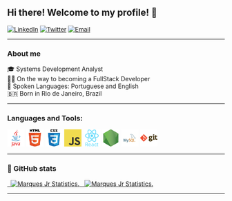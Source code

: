<h2> Hi there! Welcome to my profile! 👋  </h2>
<a href="https://www.linkedin.com/in/marques-jr-6b1415147/" target="_blank"><img alt="LinkedIn" src="https://img.shields.io/badge/-LinkedIn-%233498db?style=flat-square&logo=linkedin&color=0077B5&?logoWidth=100&logoColor=FFF" /></a>
<a href="https://twitter.com/" target="_blank"><img alt="Twitter" src="https://img.shields.io/badge/-Twitter-%233498db?style=flat-square&logo=Twitter&color=1DA1F2&?logoWidth=100&logoColor=FFF" /></a>
<a href="mailto:jrmanny@gmail.com" target="_blank"><img alt="Email" src="https://img.shields.io/badge/-Gmail-%233498db?style=flat-square&logo=gmail&color=D14836&?logoWidth=100&logoColor=FFF" /></a>
<hr/>

<h3> About me </h3>
🎓 Systems Development Analyst <br/>
 🧑‍💻 On the way to becoming a FullStack Developer <br/>
 💬 Spoken Languages:  Portuguese and English <br/>
🇧🇷 Born in Rio de Janeiro, Brazil
<hr/>
<h3>Languages and Tools:</h3>

<p align="center">

  <div align="left">
  
 <code><img height="40" src="https://raw.githubusercontent.com/devicons/devicon/master/icons/java/java-original-wordmark.svg"></code>  <code><img height="40" src="https://raw.githubusercontent.com/github/explore/80688e429a7d4ef2fca1e82350fe8e3517d3494d/topics/html/html.png"></code> <code><img height="40" src="https://raw.githubusercontent.com/github/explore/80688e429a7d4ef2fca1e82350fe8e3517d3494d/topics/css/css.png"></code>  <code><img height="40" src="https://raw.githubusercontent.com/github/explore/80688e429a7d4ef2fca1e82350fe8e3517d3494d/topics/javascript/javascript.png"></code> <code><img height="40" src="https://raw.githubusercontent.com/devicons/devicon/master/icons/react/react-original-wordmark.svg"></code> <code><img height="40" src="https://raw.githubusercontent.com/github/explore/80688e429a7d4ef2fca1e82350fe8e3517d3494d/topics/nodejs/nodejs.png"></code>  <code><img height="40" src="https://raw.githubusercontent.com/github/explore/80688e429a7d4ef2fca1e82350fe8e3517d3494d/topics/mysql/mysql.png"></code> <code><img height="40" src="https://raw.githubusercontent.com/github/explore/80688e429a7d4ef2fca1e82350fe8e3517d3494d/topics/git/git.png"></code> 
  </div>
  </p>
  <hr />
  <h3>🚀 GitHub stats</h3>
<a href="https://github.com/MarqDev">
  &nbsp; <img height="175em" src="https://github-readme-stats.vercel.app/api?username=marqdev&show_icons=true&theme=radical" alt="Marques Jr Statistics." />
  &nbsp; <img height="175em" src="https://github-readme-stats.vercel.app/api/top-langs/?username=marqdev&layout=compact&langs_count=6&theme=radical" alt="Marques Jr Statistics." />
</a>
<hr />



